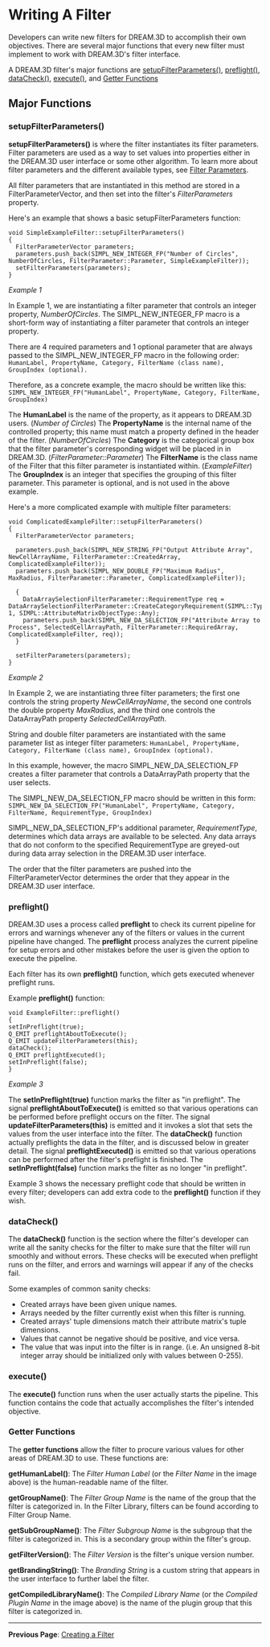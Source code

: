 Writing A Filter 
========

Developers can write new filters for DREAM.3D to accomplish their own objectives.  There are several major functions that every new filter must implement to work with DREAM.3D's filter interface.

A DREAM.3D filter's major functions are [setupFilterParameters()](#setupFilterParameters), [preflight()](#preflight), [dataCheck()](#dataCheck), [execute()](#execute), and [Getter Functions](#getterfunctions)

## Major Functions ##
<a name="setupFilterParameters">

### setupFilterParameters() ###

</a>

**setupFilterParameters()** is where the filter instantiates its filter parameters.  Filter parameters are used as a way to set values into properties either in the DREAM.3D user interface or some other algorithm.  To learn more about filter parameters and the different available types, see [Filter Parameters](#filterparameters).

All filter parameters that are instantiated in this method are stored in a FilterParameterVector, and then set into the filter's *FilterParameters* property.

Here's an example that shows a basic setupFilterParameters function:

```
void SimpleExampleFilter::setupFilterParameters()
{
  FilterParameterVector parameters;
  parameters.push_back(SIMPL_NEW_INTEGER_FP("Number of Circles", NumberOfCircles, FilterParameter::Parameter, SimpleExampleFilter));
  setFilterParameters(parameters);
}
```
*Example 1*

In Example 1, we are instantiating a filter parameter that controls an integer property, *NumberOfCircles*.  The SIMPL_NEW_INTEGER_FP macro is a short-form way of instantiating a filter parameter that controls an integer property.

There are 4 required parameters and 1 optional parameter that are always passed to the SIMPL_NEW_INTEGER_FP macro in the following order:
`HumanLabel, PropertyName, Category, FilterName (class name), GroupIndex (optional).`

Therefore, as a concrete example, the macro should be written like this:
`SIMPL_NEW_INTEGER_FP("HumanLabel", PropertyName, Category, FilterName, GroupIndex)`

The **HumanLabel** is the name of the property, as it appears to DREAM.3D users. (*Number of Circles*)
The **PropertyName** is the internal name of the controlled property; this name must match a property defined in the header of the filter. (*NumberOfCircles*)
The **Category** is the categorical group box that the filter parameter's corresponding widget will be placed in in DREAM.3D. (*FilterParameter::Parameter*)
The **FilterName** is the class name of the Filter that this filter parameter is instantiated within. (*ExampleFilter*)
The **GroupIndex** is an integer that specifies the grouping of this filter parameter.  This parameter is optional, and is not used in the above example.

Here's a more complicated example with multiple filter parameters:

```
void ComplicatedExampleFilter::setupFilterParameters()
{
  FilterParameterVector parameters;
  
  parameters.push_back(SIMPL_NEW_STRING_FP("Output Attribute Array", NewCellArrayName, FilterParameter::CreatedArray, ComplicatedExampleFilter));
  parameters.push_back(SIMPL_NEW_DOUBLE_FP("Maximum Radius", MaxRadius, FilterParameter::Parameter, ComplicatedExampleFilter));
  
  {
    DataArraySelectionFilterParameter::RequirementType req = DataArraySelectionFilterParameter::CreateCategoryRequirement(SIMPL::TypeNames::Int8, 1, SIMPL::AttributeMatrixObjectType::Any);
    parameters.push_back(SIMPL_NEW_DA_SELECTION_FP("Attribute Array to Process", SelectedCellArrayPath, FilterParameter::RequiredArray, ComplicatedExampleFilter, req));
  }

  setFilterParameters(parameters);
}
```
*Example 2*

In Example 2, we are instantiating three filter parameters; the first one controls the string property *NewCellArrayName*, the second one controls the double property *MaxRadius*, and the third one controls the DataArrayPath property *SelectedCellArrayPath*.

String and double filter parameters are instantiated with the same parameter list as integer filter parameters:
`HumanLabel, PropertyName, Category, FilterName (class name), GroupIndex (optional).`

In this example, however, the macro SIMPL_NEW_DA_SELECTION_FP creates a filter parameter that controls a DataArrayPath property that the user selects.

The SIMPL_NEW_DA_SELECTION_FP macro should be written in this form:
`SIMPL_NEW_DA_SELECTION_FP("HumanLabel", PropertyName, Category, FilterName, RequirementType, GroupIndex)`

SIMPL_NEW_DA_SELECTION_FP's additional parameter, *RequirementType*, determines which data arrays are available to be selected.  Any data arrays that do not conform to the specified RequirementType are greyed-out during data array selection in the DREAM.3D user interface.

The order that the filter parameters are pushed into the FilterParameterVector determines the order that they appear in the DREAM.3D user interface.

<a name="preflight">

### preflight() ###

</a>

DREAM.3D uses a process called **preflight** to check its current pipeline for errors and warnings whenever any of the filters or values in the current pipeline have changed.  The **preflight** process analyzes the current pipeline for setup errors and other mistakes before the user is given the option to execute the pipeline.

Each filter has its own **preflight()** function, which gets executed whenever preflight runs.

Example **preflight()** function:
  ```
void ExampleFilter::preflight()
{
  setInPreflight(true);
  Q_EMIT preflightAboutToExecute();
  Q_EMIT updateFilterParameters(this);
  dataCheck();
  Q_EMIT preflightExecuted();
  setInPreflight(false);
}
  ```
*Example 3*

The **setInPreflight(true)** function marks the filter as "in preflight".
The signal **preflightAboutToExecute()** is emitted so that various operations can be performed before preflight occurs on the filter.
The signal **updateFilterParameters(this)** is emitted and it invokes a slot that sets the values from the user interface into the filter.
The **dataCheck()** function actually preflights the data in the filter, and is discussed below in greater detail.
The signal **preflightExecuted()** is emitted so that various operations can be performed after the filter's preflight is finished.
The **setInPreflight(false)** function marks the filter as no longer "in preflight".

Example 3 shows the necessary preflight code that should be written in every filter; developers can add extra code to the **preflight()** function if they wish.

<a name="dataCheck">

### dataCheck() ###

</a>

The **dataCheck()** function is the section where the filter's developer can write all the sanity checks for the filter to make sure that the filter will run smoothly and without errors.  These checks will be executed when preflight runs on the filter, and errors and warnings will appear if any of the checks fail.

Some examples of common sanity checks:
- Created arrays have been given unique names.
- Arrays needed by the filter currently exist when this filter is running.
- Created arrays' tuple dimensions match their attribute matrix's tuple dimensions.
- Values that cannot be negative should be positive, and vice versa.
- The value that was input into the filter is in range. (i.e. An unsigned 8-bit integer array should be initialized only with values between 0-255).


<a name="execute">

### execute() ###

</a>

The **execute()** function runs when the user actually starts the pipeline.  This function contains the code that actually accomplishes the filter's intended objective.

<a name="getterfunctions">

### Getter Functions ###

</a>


The **getter functions** allow the filter to procure various values for other areas of DREAM.3D to use.  These functions are:

**getHumanLabel()**: The *Filter Human Label* (or the *Filter Name* in the image above) is the human-readable name of the filter.

**getGroupName()**: The *Filter Group Name* is the name of the group that the filter is categorized in.  In the Filter Library, filters can be found according to Filter Group Name.

**getSubGroupName()**: The *Filter Subgroup Name* is the subgroup that the filter is categorized in.  This is a secondary group within the filter's group.

**getFilterVersion()**: The *Filter Version* is the filter's unique version number.

**getBrandingString()**: The *Branding String* is a custom string that appears in the user interface to further label the filter.

**getCompiledLibraryName()**: The *Compiled Library Name* (or the *Compiled Plugin Name* in the image above) is the name of the plugin group that this filter is categorized in.

---
**Previous Page**: [Creating a Filter](http://dream3d.bluequartz.net/binaries/Help/DREAM3D/creating_a_filter.html)